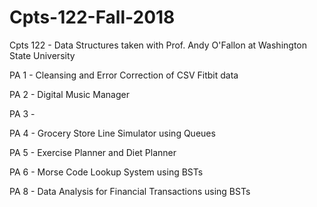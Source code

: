 # Cpts-122-Fall-2018
Cpts 122 - Data Structures taken with Prof. Andy O'Fallon at Washington State University

PA 1 - Cleansing and Error Correction of CSV Fitbit data

PA 2 - Digital Music Manager 

PA 3 - 

PA 4 - Grocery Store Line Simulator using Queues 

PA 5 - Exercise Planner and Diet Planner

PA 6 - Morse Code Lookup System using BSTs

PA 8 - Data Analysis for Financial Transactions using BSTs
